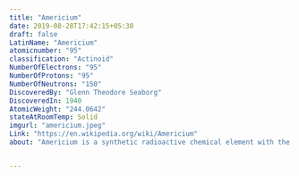 ```yaml
---
title: "Americium"
date: 2019-08-28T17:42:15+05:30
draft: false
LatinName: "Americium"
atomicnumber: "95"
classification: "Actinoid"
NumberOfElectrons: "95"
NumberOfProtons: "95"
NumberOfNeutrons: "150" 
DiscoveredBy: "Glenn Theodore Seaborg" 
DiscoveredIn: 1940
AtomicWeight: "244.0642"
stateAtRoomTemp: Solid
imgurl: "americium.jpeg"
Link: "https://en.wikipedia.org/wiki/Americium"
about: "Americium is a synthetic radioactive chemical element with the symbol Am and atomic number 95. It is a transuranic member of the actinide series, in the periodic table located under the lanthanide element europium, and thus by analogy was named after the Americas."


---
```


